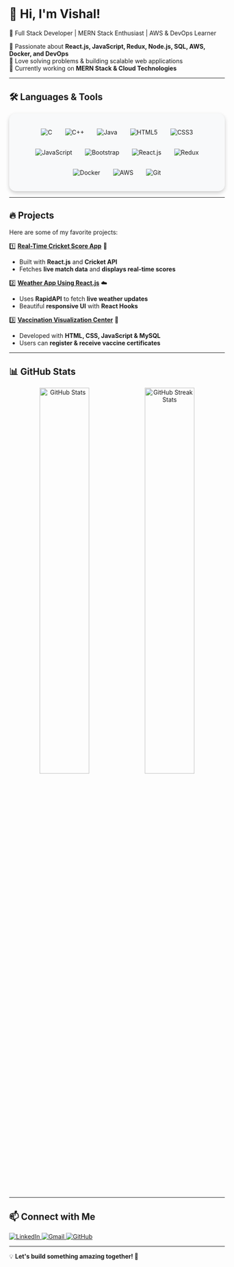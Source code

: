 # 👋 Hi, I'm Vishal!  

🚀 Full Stack Developer | MERN Stack Enthusiast | AWS & DevOps Learner  

🔹 Passionate about **React.js, JavaScript, Redux, Node.js, SQL, AWS, Docker, and DevOps**  
🔹 Love solving problems & building scalable web applications  
🔹 Currently working on **MERN Stack & Cloud Technologies**  

---

## 🛠 Languages & Tools  
<div align="center" style="background-color:#f8f9fa; border-radius: 15px; padding: 20px; box-shadow: 0 4px 10px rgba(0, 0, 0, 0.2);"> 
  <div style="display: flex; flex-wrap: wrap; justify-content: center;"> 
    <img src="https://img.icons8.com/color/48/000000/c-programming.png" alt="C" title="C" style="margin: 15px;"> 
    <img src="https://img.icons8.com/color/48/000000/c-plus-plus-logo.png" alt="C++" title="C++" style="margin: 15px;"> 
    <img src="https://img.icons8.com/color/48/000000/java-coffee-cup-logo.png" alt="Java" title="Java" style="margin: 15px;"> 
    <img src="https://img.icons8.com/color/48/000000/html-5.png" alt="HTML5" title="HTML5" style="margin: 15px;"> 
    <img src="https://img.icons8.com/color/48/000000/css3.png" alt="CSS3" title="CSS3" style="margin: 15px;"> 
    <img src="https://img.icons8.com/color/48/000000/javascript--v1.png" alt="JavaScript" title="JavaScript" style="margin: 15px;"> 
    <img src="https://img.icons8.com/color/48/000000/bootstrap.png" alt="Bootstrap" title="Bootstrap" style="margin: 15px;"> 
    <img src="https://img.icons8.com/color/48/000000/react-native.png" alt="React.js" title="React.js" style="margin: 15px;"> 
    <img src="https://img.icons8.com/color/48/000000/redux.png" alt="Redux" title="Redux" style="margin: 15px;"> 
    <img src="https://img.icons8.com/color/48/000000/docker.png" alt="Docker" title="Docker" style="margin: 15px;"> 
    <img src="https://img.icons8.com/color/48/000000/amazon-web-services.png" alt="AWS" title="AWS" style="margin: 15px;"> 
    <img src="https://img.icons8.com/color/48/000000/git.png" alt="Git" title="Git" style="margin: 15px;"> 
  </div> 
</div>

---

## 🔥 Projects  
Here are some of my favorite projects:  

1️⃣ **[Real-Time Cricket Score App](https://github.com/Vishalkondi/Cricket-Score-App)** 🏏  
   - Built with **React.js** and **Cricket API**  
   - Fetches **live match data** and **displays real-time scores**  

2️⃣ **[Weather App Using React.js](https://github.com/Vishalkondi/Weather-App)** ☁️  
   - Uses **RapidAPI** to fetch **live weather updates**  
   - Beautiful **responsive UI** with **React Hooks**  

3️⃣ **[Vaccination Visualization Center](https://github.com/Vishalkondi/Vaccination-Center)** 💉  
   - Developed with **HTML, CSS, JavaScript & MySQL**  
   - Users can **register & receive vaccine certificates**  

---

## 📊 GitHub Stats  
<div align="center">
  <img src="https://github-readme-stats.vercel.app/api?username=Vishalkondi&show_icons=true&theme=tokyonight" alt="GitHub Stats" width="48%">
  <img src="https://github-readme-streak-stats.herokuapp.com/?user=Vishalkondi&theme=tokyonight" alt="GitHub Streak Stats" width="48%">
</div>

---

## 📫 Connect with Me  
<a href="https://www.linkedin.com/in/vishalkondi/" target="_blank">
  <img src="https://img.icons8.com/color/48/000000/linkedin.png" alt="LinkedIn">
</a>  
<a href="mailto:vishalkondi@example.com">
  <img src="https://img.icons8.com/color/48/000000/gmail-new.png" alt="Gmail">
</a>  
<a href="https://github.com/Vishalkondi" target="_blank">
  <img src="https://img.icons8.com/ios-glyphs/48/000000/github.png" alt="GitHub">
</a>  

---

💡 **Let's build something amazing together! 🚀**  

